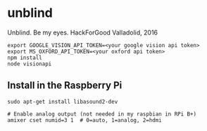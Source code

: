 # unblind

Unblind. Be my eyes. HackForGood Valladolid, 2016

```
export GOOGLE_VISION_API_TOKEN=<your google vision api token>
export MS_OXFORD_API_TOKEN=<your oxford api token>
npm install
node visionapi
```

## Install in the Raspberry Pi

```
sudo apt-get install libasound2-dev

# Enable analog output (not needed in my raspbian in RPi B+)
amixer cset numid=3 1  # 0=auto, 1=analog, 2=hdmi
```
